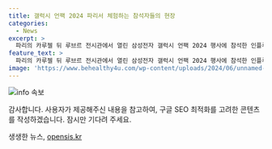 ```yaml
---
title: 갤럭시 언팩 2024 파리서 체험하는 참석자들의 현장
categories:
  - News
excerpt: >
  파리의 카루젤 뒤 루브르 전시관에서 열린 삼성전자 갤럭시 언팩 2024 행사에 참석한 인플루언서와 언론 관계자들이 최신 갤럭시 제품을 체험하는 장면. 현지 시각 10일에 진행된 이 행사는 관심을 끈 바 있다.
feature_text: >
  파리의 카루젤 뒤 루브르 전시관에서 열린 삼성전자 갤럭시 언팩 2024 행사에 참석한 인플루언서와 언론 관계자들이 최신 갤럭시 제품을 체험하는 장면. 현지 시각 10일에 진행된 이 행사는 관심을 끈 바 있다.
image: 'https://www.behealthy4u.com/wp-content/uploads/2024/06/unnamed-file.png'
---
```


<p><img src="https://www.behealthy4u.com/wp-content/uploads/2024/06/unnamed-file.png" alt="info 속보" /></p>

<p>감사합니다. 사용자가 제공해주신 내용을 참고하여, 구글 SEO 최적화를 고려한 콘텐츠를 작성하겠습니다. 잠시만 기다려 주세요.</p>
생생한 뉴스, <a href="https://opensis.kr" rel="dofollow">opensis.kr</a>


